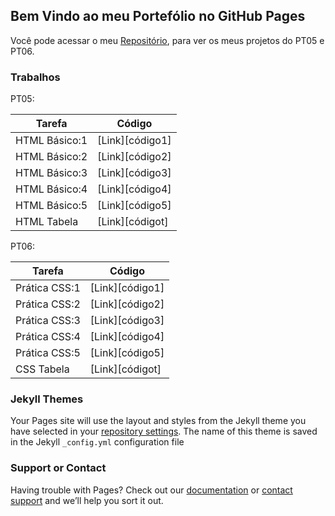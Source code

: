 ## Bem Vindo ao meu Portefólio no GitHub Pages

Você pode acessar o meu [Repositório](https://github.com/LarissaMdSilva/Larissa-Silva), para ver os meus projetos do PT05 e PT06.

### Trabalhos

PT05:

| Tarefa | Código |
| ------ | ------ |
| HTML Básico:1 | [Link][código1] |
| HTML Básico:2 | [Link][código2] |
| HTML Básico:3 | [Link][código3] |
| HTML Básico:4 | [Link][código4] |
| HTML Básico:5 | [Link][código5] |
| HTML Tabela | [Link][códigot] |

PT06:

| Tarefa | Código |
| ------ | ------ |
| Prática CSS:1 | [Link][código1] |
| Prática CSS:2 | [Link][código2] |
| Prática CSS:3 | [Link][código3] |
| Prática CSS:4 | [Link][código4] |
| Prática CSS:5 | [Link][código5] |
| CSS Tabela | [Link][códigot] |

### Jekyll Themes

Your Pages site will use the layout and styles from the Jekyll theme you have selected in your [repository settings](https://github.com/LarissaMdSilva/teste.github.io/settings/pages). The name of this theme is saved in the Jekyll `_config.yml` configuration file


### Support or Contact

Having trouble with Pages? Check out our [documentation](https://docs.github.com/categories/github-pages-basics/) or [contact support](https://support.github.com/contact) and we’ll help you sort it out.
